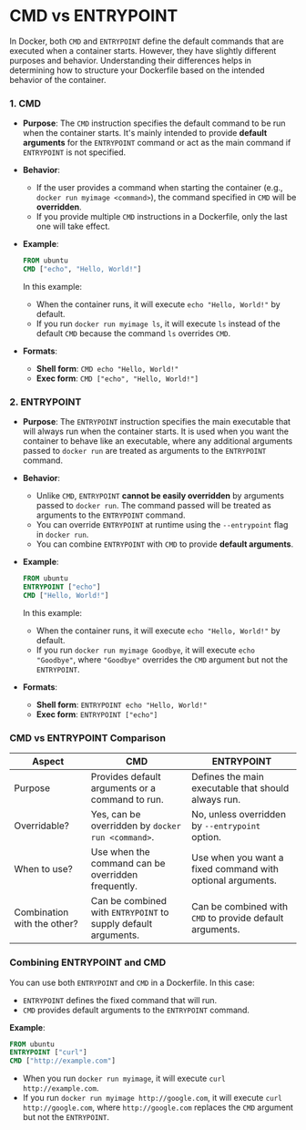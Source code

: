 # CMD vs ENTRYPOINT

In Docker, both `CMD` and `ENTRYPOINT` define the default commands that are executed when a container starts. However, they have slightly different purposes and behavior. Understanding their differences helps in determining how to structure your Dockerfile based on the intended behavior of the container.

### 1. **CMD**
- **Purpose**: The `CMD` instruction specifies the default command to be run when the container starts. It's mainly intended to provide **default arguments** for the `ENTRYPOINT` command or act as the main command if `ENTRYPOINT` is not specified.
- **Behavior**:
  - If the user provides a command when starting the container (e.g., `docker run myimage <command>`), the command specified in `CMD` will be **overridden**.
  - If you provide multiple `CMD` instructions in a Dockerfile, only the last one will take effect.

- **Example**:
  ```Dockerfile
  FROM ubuntu
  CMD ["echo", "Hello, World!"]
  ```

  In this example:
  - When the container runs, it will execute `echo "Hello, World!"` by default.
  - If you run `docker run myimage ls`, it will execute `ls` instead of the default `CMD` because the command `ls` overrides `CMD`.

- **Formats**:
  - **Shell form**: `CMD echo "Hello, World!"`
  - **Exec form**: `CMD ["echo", "Hello, World!"]`

### 2. **ENTRYPOINT**
- **Purpose**: The `ENTRYPOINT` instruction specifies the main executable that will always run when the container starts. It is used when you want the container to behave like an executable, where any additional arguments passed to `docker run` are treated as arguments to the `ENTRYPOINT` command.
- **Behavior**:
  - Unlike `CMD`, `ENTRYPOINT` **cannot be easily overridden** by arguments passed to `docker run`. The command passed will be treated as arguments to the `ENTRYPOINT` command.
  - You can override `ENTRYPOINT` at runtime using the `--entrypoint` flag in `docker run`.
  - You can combine `ENTRYPOINT` with `CMD` to provide **default arguments**.

- **Example**:
  ```Dockerfile
  FROM ubuntu
  ENTRYPOINT ["echo"]
  CMD ["Hello, World!"]
  ```

  In this example:
  - When the container runs, it will execute `echo "Hello, World!"` by default.
  - If you run `docker run myimage Goodbye`, it will execute `echo "Goodbye"`, where `"Goodbye"` overrides the `CMD` argument but not the `ENTRYPOINT`.

- **Formats**:
  - **Shell form**: `ENTRYPOINT echo "Hello, World!"`
  - **Exec form**: `ENTRYPOINT ["echo"]`

### **CMD vs ENTRYPOINT Comparison**

| Aspect                | CMD                              | ENTRYPOINT                         |
|-----------------------|----------------------------------|------------------------------------|
| Purpose               | Provides default arguments or a command to run. | Defines the main executable that should always run. |
| Overridable?          | Yes, can be overridden by `docker run <command>`. | No, unless overridden by `--entrypoint` option. |
| When to use?          | Use when the command can be overridden frequently. | Use when you want a fixed command with optional arguments. |
| Combination with the other? | Can be combined with `ENTRYPOINT` to supply default arguments. | Can be combined with `CMD` to provide default arguments. |

### **Combining ENTRYPOINT and CMD**

You can use both `ENTRYPOINT` and `CMD` in a Dockerfile. In this case:
- `ENTRYPOINT` defines the fixed command that will run.
- `CMD` provides default arguments to the `ENTRYPOINT` command.

**Example**:
```Dockerfile
FROM ubuntu
ENTRYPOINT ["curl"]
CMD ["http://example.com"]
```
- When you run `docker run myimage`, it will execute `curl http://example.com`.
- If you run `docker run myimage http://google.com`, it will execute `curl http://google.com`, where `http://google.com` replaces the `CMD` argument but not the `ENTRYPOINT`.
